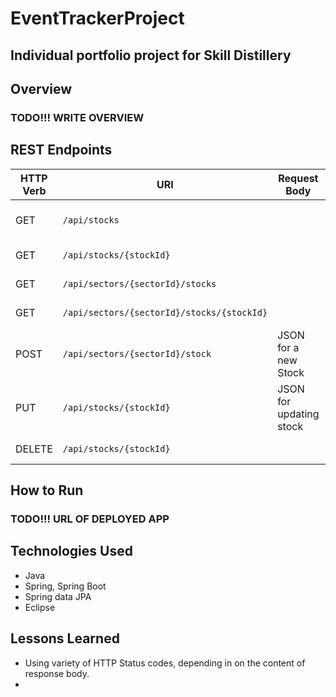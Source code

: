 # EventTrackerProject

## Individual portfolio project for Skill Distillery

## Overview

### TODO!!! WRITE OVERVIEW

## REST Endpoints

| HTTP Verb | URI                      | Request Body            | Response Body   | Purpose |
|-----------|--------------------------|-------------------------|-----------------|---------|
| GET       | `/api/stocks`            |                         | List of Stocks  | **List** or **collection** endpoint |
| GET       | `/api/stocks/{stockId}`  |                         | Single stock | **Retrieve** endpoint
| GET       | `/api/sectors/{sectorId}/stocks` |                 | Stocks By Sector| **Retrieve** endpoint
| GET       | `/api/sectors/{sectorId}/stocks/{stockId}` |       | Single stock| **Retrieve** endpoint
| POST      | `/api/sectors/{sectorId}/stock`| JSON for a new Stock   | Created stock by sector| **Create** endpoint |
| PUT       | `/api/stocks/{stockId}`| JSON for updating stock| Updated stock | **Replace** endpoint |
| DELETE    | `/api/stocks/{stockId}`|                         |                | **Delete** route |

## How to Run

### TODO!!! URL OF DEPLOYED APP

## Technologies Used

* Java
* Spring, Spring Boot
* Spring data JPA
* Eclipse

## Lessons Learned
* Using variety of HTTP Status codes, depending in on the content of response body.
* 
